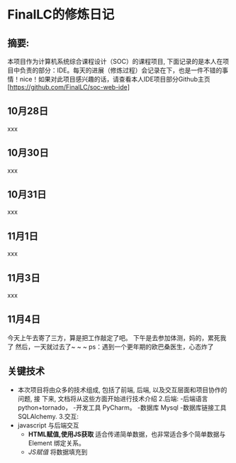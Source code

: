 # FinalLC的修炼日记

## 摘要:

  本项目作为计算机系统综合课程设计（SOC）的课程项目, 下面记录的是本人在项目中负责的部分：IDE。每天的进展（修炼过程）会记录在下，也是一件不错的事情！nice！如果对此项目感兴趣的话，请查看本人IDE项目部分Github主页[https://github.com/FinalLC/soc-web-ide]

## 10月28日
  xxx
## 10月30日
  xxx
## 10月31日
  xxx
## 11月1日
  xxx
## 11月3日
  xxx
## 11月4日

  今天上午去寄了三方，算是把工作敲定了吧。
  下午是去参加体测，妈的，累死我了
  然后，一天就过去了~ ~ ~
  ps：遇到一个更年期的欧巴桑医生，心态炸了

## 关键技术

* 本次项目将由众多的技术组成, 包括了前端, 后端, 以及交互层面和项目协作的问题, 接
   下来, 文档将从这些方面开始进行技术介绍
   2.后端:
    -后端语言 python+tornado，
    -开发工具 PyCharm。
    -数据库 Mysql
    -数据库链接工具 SQLAlchemy.
   3.交互:
 * javascript 与后端交互
   * __HTML赋值,使用JS获取__  适合传递简单数据，也非常适合多个简单数据与 Element 绑定关系。
   * _JS赋值_  将数据填充到 <script> 的 JavaScript 变量声明中。需要最快速度传递数据给 JS 并十分确定此数据稳定时，使用此方式。数据格式复杂的建议使用script填充JSON 或AJAX获取JSON 方法。